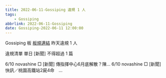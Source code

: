 ```yaml
---
title: 2022-06-11-Gossiping 違規 1 人
tags:
    - Gossiping
abbrlink: 2022-06-11-Gossiping
date: Gossiping-2022-06-11 12:00:00
---
```

Gossiping 板 [板規連結](https://www.ptt.cc/bbs/Gossiping/M.1637425085.A.07D.html)
昨天違規 1 人
<!-- more -->

違規清單
單日 [新聞] 不得超過 1 篇

6/10 novashine □ [新聞] 傳指揮中心6月底解散？陳…
6/10 novashine □ [新聞] 快訊／桃園高鐵站2屍4命　…